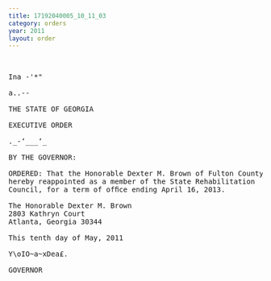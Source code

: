```yaml
---
title: 17192040005_10_11_03
category: orders
year: 2011
layout: order
---
```


<pre>  

Ina -'*"

a..--

THE STATE OF GEORGIA

EXECUTIVE ORDER

._-‘___‘_

BY THE GOVERNOR:

ORDERED: That the Honorable Dexter M. Brown of Fulton County, Georgia, is
hereby reappointed as a member of the State Rehabilitation
Council, for a term of ofﬁce ending April 16, 2013.

The Honorable Dexter M. Brown
2803 Kathryn Court
Atlanta, Georgia 30344

This tenth day of May, 2011

Y\oIO~a~xDea£.

GOVERNOR

</pre>

